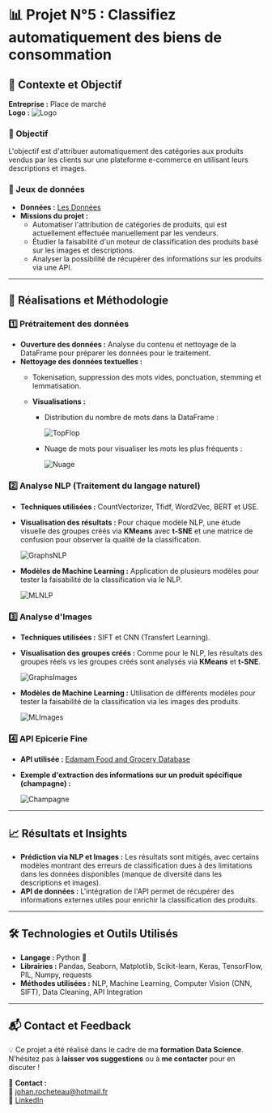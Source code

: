 # 📊 Projet N°5 : Classifiez automatiquement des biens de consommation

## **📌 Contexte et Objectif**

**Entreprise :** Place de marché  
**Logo :** ![Logo](PhotosReadme/LogoP5.png)

### **🎯 Objectif**
L'objectif est d'attribuer automatiquement des catégories aux produits vendus par les clients sur une plateforme e-commerce en utilisant leurs descriptions et images.

### **📂 Jeux de données**
- **Données :** [Les Données](https://s3-eu-west-1.amazonaws.com/static.oc-static.com/prod/courses/files/Parcours_data_scientist/Projet+-+Textimage+DAS+V2/Dataset+projet+pre%CC%81traitement+textes+images.zip)
- **Missions du projet :**
  - Automatiser l'attribution de catégories de produits, qui est actuellement effectuée manuellement par les vendeurs.
  - Étudier la faisabilité d'un moteur de classification des produits basé sur les images et descriptions.
  - Analyser la possibilité de récupérer des informations sur les produits via une API.

---

## **🚀 Réalisations et Méthodologie**

### **1️⃣ Prétraitement des données**
- **Ouverture des données :** Analyse du contenu et nettoyage de la DataFrame pour préparer les données pour le traitement.
- **Nettoyage des données textuelles :** 
  - Tokenisation, suppression des mots vides, ponctuation, stemming et lemmatisation.
  
  - **Visualisations :**
    - Distribution du nombre de mots dans la DataFrame :
    
      ![TopFlop](PhotosReadme/TopFlopWords.png)
    
    - Nuage de mots pour visualiser les mots les plus fréquents :
    
      ![Nuage](PhotosReadme/nuages.png)

### **2️⃣ Analyse NLP (Traitement du langage naturel)**
- **Techniques utilisées :** CountVectorizer, Tfidf, Word2Vec, BERT et USE.
  
- **Visualisation des résultats :** Pour chaque modèle NLP, une étude visuelle des groupes créés via **KMeans** avec **t-SNE** et une matrice de confusion pour observer la qualité de la classification.
  
  ![GraphsNLP](PhotosReadme/GraphiquesNLP.png)
  
- **Modèles de Machine Learning :** Application de plusieurs modèles pour tester la faisabilité de la classification via le NLP.
  
  ![MLNLP](PhotosReadme/MLNLP.png)

### **3️⃣ Analyse d'Images**
- **Techniques utilisées :** SIFT et CNN (Transfert Learning).
  
- **Visualisation des groupes créés :** Comme pour le NLP, les résultats des groupes réels vs les groupes créés sont analysés via **KMeans** et **t-SNE**.

  ![GraphsImages](PhotosReadme/GraphiquesImages.png)
  
- **Modèles de Machine Learning :** Utilisation de différents modèles pour tester la faisabilité de la classification via les images des produits.

  ![MLImages](PhotosReadme/MLImages.png)

### **4️⃣ API Epicerie Fine**
- **API utilisée :** [Edamam Food and Grocery Database](https://rapidapi.com/edamam/api/edamam-food-and-grocery-database)
  
- **Exemple d'extraction des informations sur un produit spécifique (champagne) :**
  
  ![Champagne](PhotosReadme/APIChampagne.png)

---

## **📈 Résultats et Insights**

- **Prédiction via NLP et Images :** Les résultats sont mitigés, avec certains modèles montrant des erreurs de classification dues à des limitations dans les données disponibles (manque de diversité dans les descriptions et images).
- **API de données :** L'intégration de l'API permet de récupérer des informations externes utiles pour enrichir la classification des produits.

---

## **🛠️ Technologies et Outils Utilisés**

- **Langage :** Python 🐍
- **Librairies :** Pandas, Seaborn, Matplotlib, Scikit-learn, Keras, TensorFlow, PIL, Numpy, requests
- **Méthodes utilisées :** NLP, Machine Learning, Computer Vision (CNN, SIFT), Data Cleaning, API Integration

---

## **📬 Contact et Feedback**

💡 Ce projet a été réalisé dans le cadre de ma **formation Data Science**. N’hésitez pas à **laisser vos suggestions** ou à **me contacter** pour en discuter !  

📩 **Contact :**  
📧 [johan.rocheteau@hotmail.fr](mailto:johan.rocheteau@hotmail.fr)  
🔗 [LinkedIn](https://www.linkedin.com/in/johan-rocheteau)

